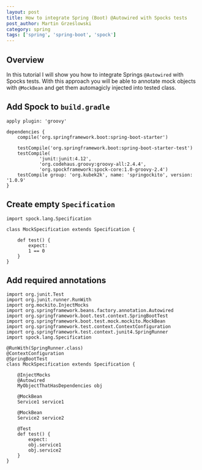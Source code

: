 ```yaml
---
layout: post
title: How to integrate Spring (Boot) @Autowired with Spocks tests
post_author: Martin Grześlowski
category: spring
tags: ['spring', 'spring-boot', 'spock'] 
---
```

## Overview

In this tutorial I will show you how to integrate Springs ```@Autowired``` with Spocks tests. With this approach you will be able to annotate mock objects with ```@MockBean``` and get them automagicly injected into tested class.

## Add Spock to ```build.gradle```

	apply plugin: 'groovy'
  
	dependencies {
		compile('org.springframework.boot:spring-boot-starter')
		
		testCompile('org.springframework.boot:spring-boot-starter-test')
		testCompile(
				'junit:junit:4.12',
				'org.codehaus.groovy:groovy-all:2.4.4',
				'org.spockframework:spock-core:1.0-groovy-2.4')
		testCompile group: 'org.kubek2k', name: 'springockito', version: '1.0.9'
	}


## Create empty ```Specification```

	import spock.lang.Specification

	class MockSpecification extends Specification {

		def test() {
			expect:
			1 == 0
		}
	}
  
## Add required annotations
	
	import org.junit.Test
	import org.junit.runner.RunWith
	import org.mockito.InjectMocks
	import org.springframework.beans.factory.annotation.Autowired
	import org.springframework.boot.test.context.SpringBootTest
	import org.springframework.boot.test.mock.mockito.MockBean
	import org.springframework.test.context.ContextConfiguration
	import org.springframework.test.context.junit4.SpringRunner
	import spock.lang.Specification
	
	@RunWith(SpringRunner.class)
	@ContextConfiguration
	@SpringBootTest
	class MockSpecification extends Specification {
	
		@InjectMocks
		@Autowired
		MyObjectThatHasDependencies obj
	
		@MockBean
		Service1 service1
	
		@MockBean
		Service2 service2
	
		@Test
		def test() {
			expect:
			obj.service1
			obj.service2
		}
	}

